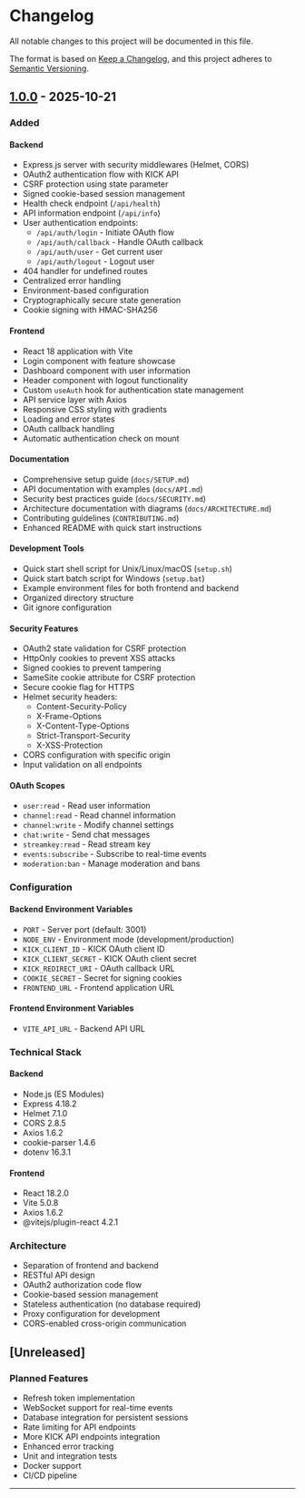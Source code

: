 # Changelog

All notable changes to this project will be documented in this file.

The format is based on [Keep a Changelog](https://keepachangelog.com/en/1.0.0/),
and this project adheres to [Semantic Versioning](https://semver.org/spec/v2.0.0.html).

## [1.0.0] - 2025-10-21

### Added

#### Backend
- Express.js server with security middlewares (Helmet, CORS)
- OAuth2 authentication flow with KICK API
- CSRF protection using state parameter
- Signed cookie-based session management
- Health check endpoint (`/api/health`)
- API information endpoint (`/api/info`)
- User authentication endpoints:
  - `/api/auth/login` - Initiate OAuth flow
  - `/api/auth/callback` - Handle OAuth callback
  - `/api/auth/user` - Get current user
  - `/api/auth/logout` - Logout user
- 404 handler for undefined routes
- Centralized error handling
- Environment-based configuration
- Cryptographically secure state generation
- Cookie signing with HMAC-SHA256

#### Frontend
- React 18 application with Vite
- Login component with feature showcase
- Dashboard component with user information
- Header component with logout functionality
- Custom `useAuth` hook for authentication state management
- API service layer with Axios
- Responsive CSS styling with gradients
- Loading and error states
- OAuth callback handling
- Automatic authentication check on mount

#### Documentation
- Comprehensive setup guide (`docs/SETUP.md`)
- API documentation with examples (`docs/API.md`)
- Security best practices guide (`docs/SECURITY.md`)
- Architecture documentation with diagrams (`docs/ARCHITECTURE.md`)
- Contributing guidelines (`CONTRIBUTING.md`)
- Enhanced README with quick start instructions

#### Development Tools
- Quick start shell script for Unix/Linux/macOS (`setup.sh`)
- Quick start batch script for Windows (`setup.bat`)
- Example environment files for both frontend and backend
- Organized directory structure
- Git ignore configuration

#### Security Features
- OAuth2 state validation for CSRF protection
- HttpOnly cookies to prevent XSS attacks
- Signed cookies to prevent tampering
- SameSite cookie attribute for CSRF protection
- Secure cookie flag for HTTPS
- Helmet security headers:
  - Content-Security-Policy
  - X-Frame-Options
  - X-Content-Type-Options
  - Strict-Transport-Security
  - X-XSS-Protection
- CORS configuration with specific origin
- Input validation on all endpoints

#### OAuth Scopes
- `user:read` - Read user information
- `channel:read` - Read channel information
- `channel:write` - Modify channel settings
- `chat:write` - Send chat messages
- `streamkey:read` - Read stream key
- `events:subscribe` - Subscribe to real-time events
- `moderation:ban` - Manage moderation and bans

### Configuration

#### Backend Environment Variables
- `PORT` - Server port (default: 3001)
- `NODE_ENV` - Environment mode (development/production)
- `KICK_CLIENT_ID` - KICK OAuth client ID
- `KICK_CLIENT_SECRET` - KICK OAuth client secret
- `KICK_REDIRECT_URI` - OAuth callback URL
- `COOKIE_SECRET` - Secret for signing cookies
- `FRONTEND_URL` - Frontend application URL

#### Frontend Environment Variables
- `VITE_API_URL` - Backend API URL

### Technical Stack

#### Backend
- Node.js (ES Modules)
- Express 4.18.2
- Helmet 7.1.0
- CORS 2.8.5
- Axios 1.6.2
- cookie-parser 1.4.6
- dotenv 16.3.1

#### Frontend
- React 18.2.0
- Vite 5.0.8
- Axios 1.6.2
- @vitejs/plugin-react 4.2.1

### Architecture

- Separation of frontend and backend
- RESTful API design
- OAuth2 authorization code flow
- Cookie-based session management
- Stateless authentication (no database required)
- Proxy configuration for development
- CORS-enabled cross-origin communication

## [Unreleased]

### Planned Features
- Refresh token implementation
- WebSocket support for real-time events
- Database integration for persistent sessions
- Rate limiting for API endpoints
- More KICK API endpoints integration
- Enhanced error tracking
- Unit and integration tests
- Docker support
- CI/CD pipeline

---

[1.0.0]: https://github.com/Defer1189/feriox-kickapp/releases/tag/v1.0.0
